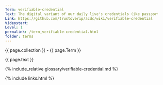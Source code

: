 ```yaml
---
Term: verifiable-credential
Text: The digital variant of our daily live's credentials (ike passport, driver's license), but in a machine-verifiable way
Link: https://github.com/trustoverip/acdc/wiki/verifiable-credential
Videostart: 
Level: 1
permalink: /term_verifiable-credential.html
folder: terms
---
```


{{ page.collection }} - {{ page.Term }}

   {{ page.text }}

{% include_relative glossary/verifiable-credential.md %}

 {% include links.html %} 
